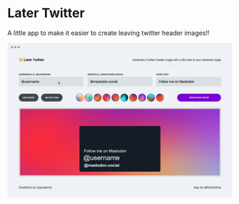 # Later Twitter

A little app to make it easier to create leaving twitter header images!!

![Screenshot](/public/screenshot.jpg)
